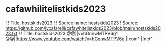 # cafawhilitelistkids2023
!
! Title: hostskids2023
!
! Source name: hostskids2023
! Source: https://github.com/jvcafarelli/cafawhitelistkids2023/blob/main/hostskids2023.txt
!
! Title: hostskids2023
@@||v=hGonwMTPV6g^
@@||https://www.youtube.com/watch?v=hGonwMTPV6g
||com^
||net^

